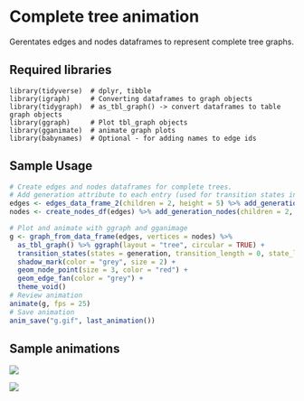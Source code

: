 # Complete tree animation 
Gerentates edges and nodes dataframes to represent complete tree graphs. 

## Required libraries 
``` 
library(tidyverse)  # dplyr, tibble 
library(igraph)     # Converting dataframes to graph objects 
library(tidygraph)  # as_tbl_graph() -> convert dataframes to table graph objects
library(ggraph)     # Plot tbl_graph objects 
library(gganimate)  # animate graph plots  
library(babynames)  # Optional - for adding names to edge ids 
```

## Sample Usage 
```R
# Create edges and nodes dataframes for complete trees. 
# Add generation attribute to each entry (used for transition states in animation aesthetic)
edges <- edges_data_frame_2(children = 2, height = 5) %>% add_generation_edges(children = 2, height = 5, .)
nodes <- create_nodes_df(edges) %>% add_generation_nodes(children = 2, height = 5, .)

# Plot and animate with ggraph and gganimage 
g <- graph_from_data_frame(edges, vertices = nodes) %>%
  as_tbl_graph() %>% ggraph(layout = "tree", circular = TRUE) + 
  transition_states(states = generation, transition_length = 0, state_length = 0.2) +
  shadow_mark(color = "grey", size = 2) +
  geom_node_point(size = 3, color = "red") +
  geom_edge_fan(color = "grey") + 
  theme_void()
# Review animation  
animate(g, fps = 25)
# Save animation 
anim_save("g.gif", last_animation())

```

## Sample animations
![](https://media.giphy.com/media/RNPKTgj5XDvT7C5uDb/giphy.gif)

![](https://media.giphy.com/media/l1Tp95CL0ZmC4N4InB/giphy.gif)
